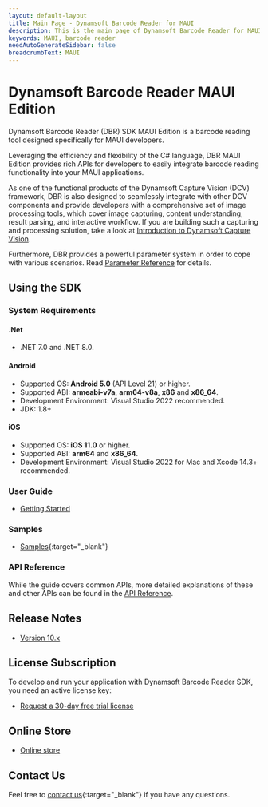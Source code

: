 ```yaml
---
layout: default-layout
title: Main Page - Dynamsoft Barcode Reader for MAUI
description: This is the main page of Dynamsoft Barcode Reader for MAUI SDK.
keywords: MAUI, barcode reader
needAutoGenerateSidebar: false
breadcrumbText: MAUI
---
```


# Dynamsoft Barcode Reader MAUI Edition

Dynamsoft Barcode Reader (DBR) SDK MAUI Edition is a barcode reading tool designed specifically for MAUI developers.

Leveraging the efficiency and flexibility of the C# language, DBR MAUI Edition provides rich APIs for developers to easily integrate barcode reading functionality into your MAUI applications.

As one of the functional products of the Dynamsoft Capture Vision (DCV) framework, DBR is also designed to seamlessly integrate with other DCV components and provide developers with a comprehensive set of image processing tools, which cover image capturing, content understanding, result parsing, and interactive workflow. If you are building such a capturing and processing solution, take a look at [Introduction to Dynamsoft Capture Vision]({{site.dcvb_architecture}}).

Furthermore, DBR provides a powerful parameter system in order to cope with various scenarios. Read <a href="{{site.parameters_reference}}index.html">Parameter Reference</a> for details.

## Using the SDK

### System Requirements

#### .Net

- .NET 7.0 and .NET 8.0.

#### Android

- Supported OS: **Android 5.0** (API Level 21) or higher.
- Supported ABI: **armeabi-v7a**, **arm64-v8a**, **x86** and **x86_64**.
- Development Environment: Visual Studio 2022 recommended.
- JDK: 1.8+

#### iOS

- Supported OS: **iOS 11.0** or higher.
- Supported ABI: **arm64** and **x86_64**.
- Development Environment: Visual Studio 2022 for Mac and Xcode 14.3+ recommended.

### User Guide

* [Getting Started](user-guide.md)

### Samples

* [Samples](https://github.com/dynamsoft/barcode-reader-maui-samples){:target="_blank"}

### API Reference

While the guide covers common APIs, more detailed explanations of these and other APIs can be found in the [API Reference](./api-reference/index.md).

## Release Notes

* [Version 10.x](release-notes/maui-10.html)

## License Subscription

To develop and run your application with Dynamsoft Barcode Reader SDK, you need an active license key:

* <a href="https://www.dynamsoft.com/customer/license/trialLicense?utm_source=docs&product=dbr&package=mobile" target="_blank">Request a 30-day free trial license</a>

## Online Store

* <a href="https://www.dynamsoft.com/store/dynamsoft-barcode-reader/#mobile" target="_blank">Online store</a>

## Contact Us

Feel free to [contact us](https://www.dynamsoft.com/company/customer-service/#contact){:target="_blank"} if you have any questions.
